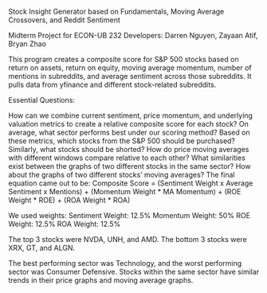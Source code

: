 Stock Insight Generator based on Fundamentals, Moving Average Crossovers, and Reddit Sentiment

Midterm Project for ECON-UB 232 Developers: Darren Nguyen, Zayaan Atif, Bryan Zhao

This program creates a composite score for S&P 500 stocks based on return on assets, return on equity, moving average momentum, number of mentions in subreddits, and average sentiment across those subreddits. It pulls data from yfinance and different stock-related subreddits.

Essential Questions:

How can we combine current sentiment, price momentum, and underlying valuation metrics to create a relative composite score for each stock?
On average, what sector performs best under our scoring method?
Based on these metrics, which stocks from the S&P 500 should be purchased?
Similarly, what stocks should be shorted?
How do price moving averages with different windows compare relative to each other?
What similarities exist between the graphs of two different stocks in the same sector? How about the graphs of two different stocks’ moving averages?
The final equation came out to be: Composite Score = (Sentiment Weight x Average Sentiment x Mentions) + (Momentum Weight * MA Momentum) + (ROE Weight * ROE) + (ROA Weight * ROA)

We used weights: Sentiment Weight: 12.5% Momentum Weight: 50% ROE Weight: 12.5% ROA Weight: 12.5%

The top 3 stocks were NVDA, UNH, and AMD. The bottom 3 stocks were XRX, GT, and ALGN.

The best performing sector was Technology, and the worst performing sector was Consumer Defensive. Stocks within the same sector have similar trends in their price graphs and moving average graphs.
